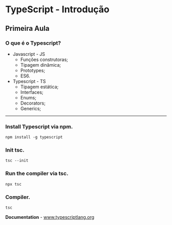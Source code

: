# TypeScript - Introdução
## Primeira Aula
### O que é o Typescript?

- Javascript - JS
  - Funções construtoras;
  - Tipagem dinâmica;
  - Prototypes;
  - ES6.
- Typescript - TS
  - Tipagem estática;
  - Interfaces;
  - Enums;
  - Decorators;
  - Generics;
---

### Install Typescript via npm.
~~~
npm install -g typescript
~~~

### Init tsc.
~~~
tsc --init
~~~

### Run the compiler via tsc.
~~~
npx tsc
~~~

### Compiler.
~~~
tsc
~~~

**Documentation** - www.typescriptlang.org